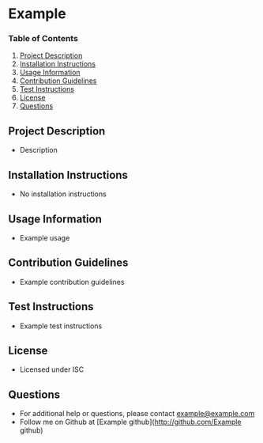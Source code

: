 # Example
  
  ### Table of Contents
  1. [Project Description](#description)
  2. [Installation Instructions](#installation)
  3. [Usage Information](#usage)
  4. [Contribution Guidelines](#contribution)
  5. [Test Instructions](#tests)
  6. [License](#license)
  7. [Questions](#questions)

  ## Project Description
  * Description
  
  ## Installation Instructions
  * No installation instructions

  ## Usage Information
  * Example usage

  ## Contribution Guidelines
  * Example contribution guidelines

  ## Test Instructions
  * Example test instructions

  ## License
  * Licensed under ISC
  
  ## Questions
  * For additional help or questions, please contact example@example.com
  * Follow me on Github at [Example github](http://github.com/Example github)